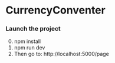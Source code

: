 # CurrencyConventer

### Launch the project

 0. npm install
 0. npm run dev
 0. Then go to: http://localhost:5000/page
